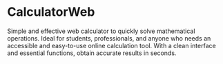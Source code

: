 # CalculatorWeb
Simple and effective web calculator to quickly solve mathematical operations. Ideal for students, professionals, and anyone who needs an accessible and easy-to-use online calculation tool. With a clean interface and essential functions, obtain accurate results in seconds.
